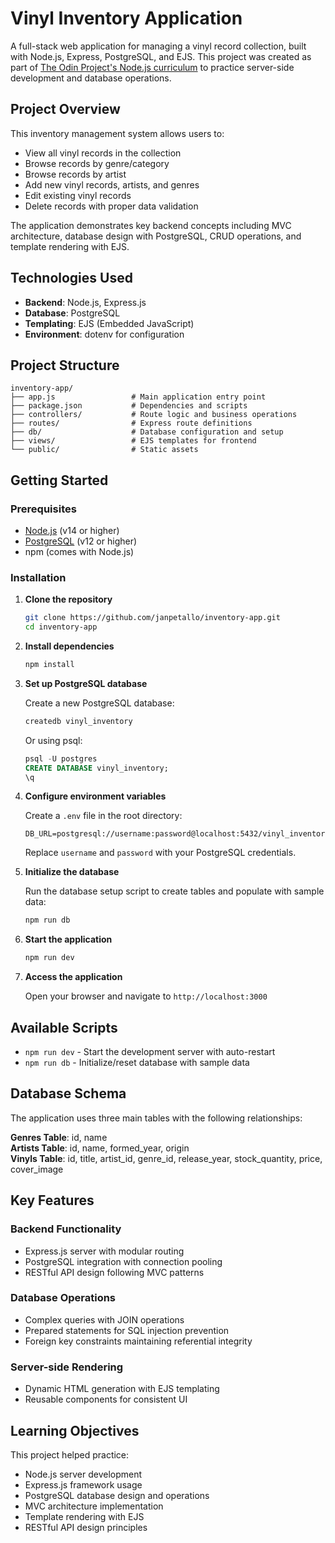 # Vinyl Inventory Application

A full-stack web application for managing a vinyl record collection, built with Node.js, Express, PostgreSQL, and EJS. This project was created as part of [The Odin Project's Node.js curriculum](https://www.theodinproject.com/lessons/node-path-nodejs-inventory-application) to practice server-side development and database operations.

## Project Overview

This inventory management system allows users to:
- View all vinyl records in the collection
- Browse records by genre/category
- Browse records by artist
- Add new vinyl records, artists, and genres
- Edit existing vinyl records
- Delete records with proper data validation

The application demonstrates key backend concepts including MVC architecture, database design with PostgreSQL, CRUD operations, and template rendering with EJS.

## Technologies Used

- **Backend**: Node.js, Express.js
- **Database**: PostgreSQL
- **Templating**: EJS (Embedded JavaScript)
- **Environment**: dotenv for configuration

## Project Structure

```
inventory-app/
├── app.js                 # Main application entry point
├── package.json           # Dependencies and scripts
├── controllers/           # Route logic and business operations
├── routes/                # Express route definitions
├── db/                    # Database configuration and setup
├── views/                 # EJS templates for frontend
└── public/                # Static assets
```

## Getting Started

### Prerequisites

- [Node.js](https://nodejs.org/) (v14 or higher)
- [PostgreSQL](https://www.postgresql.org/download/) (v12 or higher)
- npm (comes with Node.js)

### Installation

1. **Clone the repository**
   ```bash
   git clone https://github.com/janpetallo/inventory-app.git
   cd inventory-app
   ```

2. **Install dependencies**
   ```bash
   npm install
   ```

3. **Set up PostgreSQL database**
   
   Create a new PostgreSQL database:
   ```bash
   createdb vinyl_inventory
   ```
   
   Or using psql:
   ```sql
   psql -U postgres
   CREATE DATABASE vinyl_inventory;
   \q
   ```

4. **Configure environment variables**
   
   Create a `.env` file in the root directory:
   ```env
   DB_URL=postgresql://username:password@localhost:5432/vinyl_inventory
   ```
   Replace `username` and `password` with your PostgreSQL credentials.

5. **Initialize the database**
   
   Run the database setup script to create tables and populate with sample data:
   ```bash
   npm run db
   ```

6. **Start the application**
   ```bash
   npm run dev
   ```

7. **Access the application**
   
   Open your browser and navigate to `http://localhost:3000`

## Available Scripts

- `npm run dev` - Start the development server with auto-restart
- `npm run db` - Initialize/reset database with sample data

## Database Schema

The application uses three main tables with the following relationships:

**Genres Table**: id, name  
**Artists Table**: id, name, formed_year, origin  
**Vinyls Table**: id, title, artist_id, genre_id, release_year, stock_quantity, price, cover_image

## Key Features

### Backend Functionality
- Express.js server with modular routing
- PostgreSQL integration with connection pooling
- RESTful API design following MVC patterns

### Database Operations
- Complex queries with JOIN operations
- Prepared statements for SQL injection prevention
- Foreign key constraints maintaining referential integrity

### Server-side Rendering
- Dynamic HTML generation with EJS templating
- Reusable components for consistent UI

## Learning Objectives

This project helped practice:
- Node.js server development
- Express.js framework usage
- PostgreSQL database design and operations
- MVC architecture implementation
- Template rendering with EJS
- RESTful API design principles
